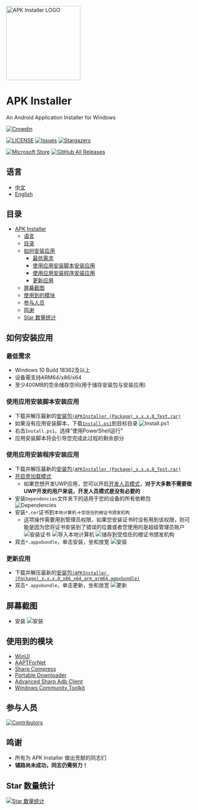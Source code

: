 <img alt="APK Installer LOGO" src="logo.png" width="200px"/>

# APK Installer
An Android Application Installer for Windows

[![Crowdin](https://badges.crowdin.net/APKInstaller/localized.svg)](https://crowdin.com/project/APKInstaller "Crowdin")

[![LICENSE](https://img.shields.io/github/license/Paving-Base/APK-Installer.svg?label=License&style=flat-square)](https://github.com/Paving-Base/APK-Installer/blob/master/LICENSE "LICENSE")
[![Issues](https://img.shields.io/github/issues/Paving-Base/APK-Installer.svg?label=Issues&style=flat-square)](https://github.com/Paving-Base/APK-Installer/issues "Issues")
[![Stargazers](https://img.shields.io/github/stars/Paving-Base/APK-Installer.svg?label=Stars&style=flat-square)](https://github.com/Paving-Base/APK-Installer/stargazers "Stargazers")

[![Microsoft Store](https://img.shields.io/badge/download-%e4%b8%8b%e8%bd%bd-magenta.svg?label=Microsoft%20Store&logo=Microsoft&style=for-the-badge&color=11a2f8)](https://www.microsoft.com/store/apps/9P2JFQ43FPPG "Microsoft Store")
[![GitHub All Releases](https://img.shields.io/github/downloads/Paving-Base/APK-Installer/total.svg?label=DOWNLOAD&logo=github&style=for-the-badge)](https://github.com/Paving-Base/APK-Installer/releases/latest "GitHub All Releases")
## 语言
 - [中文](README.md)
 - [English](README.en-US.md)

## 目录
- [APK Installer](#apk-installer)
  - [语言](#语言)
  - [目录](#目录)
  - [如何安装应用](#如何安装应用)
    - [最低需求](#最低需求)
    - [使用应用安装脚本安装应用](#使用应用安装脚本安装应用)
    - [使用应用安装程序安装应用](#使用应用安装程序安装应用)
    - [更新应用](#更新应用)
  - [屏幕截图](#屏幕截图)
  - [使用到的模块](#使用到的模块)
  - [参与人员](#参与人员)
  - [鸣谢](#鸣谢)
  - [Star 数量统计](#star-数量统计)

## 如何安装应用
### 最低需求
- Windows 10 Build 18362及以上
- 设备需支持ARM64/x86/x64
- 至少400MB的空余储存空间(用于储存安装包与安装应用)

### 使用应用安装脚本安装应用
- 下载并解压最新的[安装包`(APKInstaller (Package)_x.x.x.0_Test.rar)`](https://github.com/Tangent-90/Coolapk-UWP/releases/latest "下载安装包")
- 如果没有应用安装脚本，下载[`Install.ps1`](Install.ps1)到目标目录
![Install.ps1](Images/Guides/Snipaste_2019-10-12_22-49-11.png)
- 右击`Install.ps1`，选择“使用PowerShell运行”
- 应用安装脚本将会引导您完成此过程的剩余部分

### 使用应用安装程序安装应用
- 下载并解压最新的[安装包`(APKInstaller (Package)_x.x.x.0_Test.rar)`](https://github.com/Tangent-90/Coolapk-UWP/releases/latest "下载安装包")
- [开启旁加载模式](https://www.windowscentral.com/how-enable-windows-10-sideload-apps-outside-store)
  - 如果您想开发UWP应用，您可以开启[开发人员模式](https://docs.microsoft.com/zh-cn/windows/uwp/get-started/enable-your-device-for-development)，**对于大多数不需要做UWP开发的用户来说，开发人员模式是没有必要的**
- 安装`Dependencies`文件夹下的适用于您的设备的所有依赖包
![Dependencies](Images/Guides/Snipaste_2019-10-13_15-51-33.png)
- 安装`*.cer`证书到`本地计算机`→`受信任的根证书颁发机构`
  - 这项操作需要用到管理员权限，如果您安装证书时没有用到该权限，则可能是因为您将证书安装到了错误的位置或者您使用的是超级管理员账户
  ![安装证书](Images/Guides/Snipaste_2019-10-12_22-46-37.png)
  ![导入本地计算机](Images/Guides/Snipaste_2019-10-19_15-28-58.png)
  ![储存到受信任的根证书颁发机构](Images/Guides/Snipaste_2019-10-20_23-36-44.png)
- 双击`*.appxbundle`，单击安装，坐和放宽
![安装](Images/Guides/Snipaste_2019-10-13_12-42-40.png)

### 更新应用
- 下载并解压最新的[安装包`(APKInstaller (Package)_x.x.x.0_x86_x64_arm_arm64.appxbundle)`](https://github.com/Tangent-90/Coolapk-UWP/releases/latest "下载安装包")
- 双击`*.appxbundle`，单击更新，坐和放宽
![更新](Images/Guides/Snipaste_2019-10-13_16-01-09.png)

## 屏幕截图
- 安装
![安装](Images/Screenshots/Snipaste_2021-10-22_21-00-14.png)

## 使用到的模块
- [WinUI](https://github.com/microsoft/microsoft-ui-xaml "WinUI")
- [AAPTForNet](https://github.com/canheo136/QuickLook.Plugin.ApkViewer "AAPTForNet")
- [Sharp Compress](https://github.com/adamhathcock/sharpcompress "Sharp Compress")
- [Portable Downloader](https://github.com/madnik7/PortableDownloader "Portable Downloader")
- [Advanced Sharp Adb Client](https://github.com/yungd1plomat/AdvancedSharpAdbClient "Advanced Sharp Adb Client")
- [Windows Community Toolkit](https://github.com/CommunityToolkit/WindowsCommunityToolkit "Windows Community Toolkit")

## 参与人员
[![Contributors](https://contrib.rocks/image?repo=Paving-Base/APK-Installer)](https://github.com/Paving-Base/APK-Installer/graphs/contributors)

## 鸣谢
- 所有为 APK Installer 做出贡献的同志们
- **铺路尚未成功，同志仍需努力！**

## Star 数量统计
[![Star 数量统计](https://starchart.cc/Paving-Base/APK-Installer.svg)](https://starchart.cc/Paving-Base/APK-Installer "Star 数量统计")
